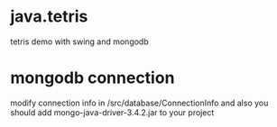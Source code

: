 # java.tetris
tetris demo with swing and mongodb
# mongodb connection
modify connection info in /src/database/ConnectionInfo
and also you should add mongo-java-driver-3.4.2.jar to your project



